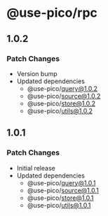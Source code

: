 # @use-pico/rpc

## 1.0.2

### Patch Changes

- Version bump
- Updated dependencies
    - @use-pico/query@1.0.2
    - @use-pico/source@1.0.2
    - @use-pico/store@1.0.2
    - @use-pico/utils@1.0.2

## 1.0.1

### Patch Changes

- Initial release
- Updated dependencies
    - @use-pico/query@1.0.1
    - @use-pico/source@1.0.1
    - @use-pico/store@1.0.1
    - @use-pico/utils@1.0.1
